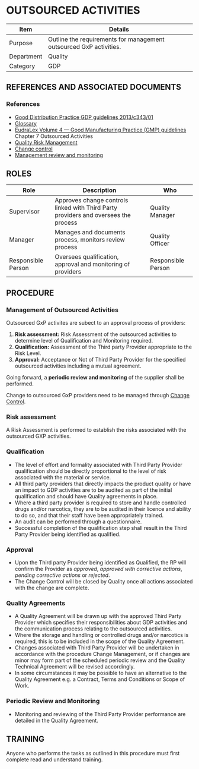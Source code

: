 # OUTSOURCED ACTIVITIES

|Item          |Details|
|--------------|-----------| 
|Purpose       |Outline the requirements for management outsourced GxP activities.|
|Department    |Quality|
|Category     |GDP|

## REFERENCES AND ASSOCIATED DOCUMENTS

### References

* [Good Distribution Practice GDP guidelines 2013/c343/01][GDP Guidelines]
* [Glossary][QEAIC]
* [EudraLex Volume 4 — Good Manufacturing Practice (GMP) guidelines][GMP Guidelines] Chapter 7 Outsourced Activities
* [Quality Risk Management][LBHIY]
* [Change control][UYNEF]
* [Management review and monitoring][OZCFN]

## ROLES

Role     |   Description    |   Who
------   |   --------       |  ----
Supervisor |  Approves change controls linked with Third Party providers and oversees the process | Quality Manager
Manager  |  Manages and documents process, monitors review process | Quality Officer
Responsible Person | Oversees qualification, approval and monitoring of providers   | Responsible Person

## PROCEDURE

### Management of Outsourced Activities

Outsourced GxP activites are subect to an approval process of providers:

1. **Risk assessment:** Risk Assessment of the outsourced activities to determine level of Qualification and Monitoring required.
2. **Qualification:** Assessment of the Third party Provider appropriate to the Risk Level.
3. **Approval:** Acceptance or Not of Third Party Provider for the specified outsourced activities including a mutual agreement.

Going forward, a **periodic review and monitoring** of the supplier shall be performed.

Change to outsourced GxP providers need to be managed through [Change Control][UYNEF].

### Risk assessment

A Risk Assessment is performed to establish the risks associated with the outsourced GXP activities.

### Qualification

* The level of effort and formality associated with Third Party Provider qualification should be directly proportional to the level of risk associated with the material or service.
* All third party providers that directly impacts the product quality or have an impact to GDP activities are to be audited as part of the initial qualification and should have Quality agreements in place. 
* Where a third party provider is required to store and handle controlled drugs and/or narcotics, they are to be audited in their licence and ability to do so, and that their staff have been appropriately trained.
* An audit can be performed through a questionnaire.
* Successful completion of the qualification step shall result in the Third Party Provider being identified as qualified.

### Approval

* Upon the Third party Provider being identified as Qualified, the RP will confirm the Provider as *approved*, *approved with corrective actions*, *pending corrective actions* or *rejected*. 
* The Change Control will be closed by Quality once all actions associated with the change are complete.

### Quality Agreements

* A Quality Agreement will be drawn up with the approved Third Party Provider which specifies their responsibilities about GDP activities and the communication process relating to the outsourced activities. 
* Where the storage and handling or controlled drugs and/or narcotics is required, this is to be included in the scope of the Quality Agreement.
* Changes associated with Third Party Provider will be undertaken in accordance with the procedure Change Management, or if changes are minor may form part of the scheduled periodic review and the Quality Technical Agreement will be revised accordingly.
* In some circumstances it may be possible to have an alternative to the Quality Agreement e.g. a Contract, Terms and Conditions or Scope of Work.

### Periodic Review and Monitoring

* Monitoring and reviewing of the Third Party Provider performance are detailed in the Quality Agreement.

## TRAINING 

Anyone who performs the tasks as outlined in this procedure must first complete read and understand training.


[GMP Guidelines]: https://ec.europa.eu/health/documents/eudralex/vol-4_en]
[GDP Guidelines]: https://eur-lex.europa.eu/LexUriServ/LexUriServ.do?uri=OJ:C:2013:343:0001:0014:EN:PDF
[GVP Guidelines]: https://www.ema.europa.eu/en/documents/regulatory-procedural-guideline/guideline-good-pharmacovigilance-practices-gvp-module-vi-collection-management-submission-reports_en.pdf
[Directive 2010/84/EU]: https://ec.europa.eu/health/sites/health/files/files/eudralex/vol-1/dir_2010_84/dir_2010_84_en.pdf
[Regulation EU No 1235/2010]: https://eur-lex.europa.eu/legal-content/EN/TXT/?uri=CELEX:32010R1235
[AMXWS]: /procedures/Procedure_GDP_AMXWS_Management_of_Standard_Operating_Procedures.md
[XIDEX]: /procedures/Procedure_GDP_XIDEX_Responsible_Person.md
[BWRPX]: /procedures/Procedure_GDP_BWRPX_Documentation_Control.md
[XCEUG]: /procedures/Procedure_GDP_XCEUG_Deviations.md
[UYNEF]: /procedures/Procedure_GDP_UYNEF_Change_Control.md
[OZCFN]: /procedures/Procedure_GDP_OZCFN_Management_Review_And_Monitoring.md
[LBHIY]: /procedures/Procedure_GDP_LBHIY_Quality_Risk_Management.md
[ZWJPR]: /procedures/Procedure_GDP_ZWJPR_Training.md
[VQICE]: /procedures/Procedure_GDP_VQICE_Receipt_Of_Medicinal_Products.md
[AGTXC]: /procedures/Procedure_GDP_AGTXC_Establishing_The_Authority_Of_Suppliers_To_Supply_Medicinal_Products.md
[ZIWKI]: /procedures/Procedure_GDP_ZIWKI_Customer_Complaints.md
[VOZWP]: /procedures/Procedure_GDP_VOZWP_Recall_Procedure.md
[HBQIN]: /procedures/Procedure_GDP_HBQIN_Outsourced_Activities.md
[GMQHI]: /procedures/Procedure_GDP_GMQHI_Self_Inspections.md
[VTOMR]: /procedures/Procedure_GDP_VTOMR_Falsified_Medicinal_Products.md
[BMAXZ]: /procedures/Procedure_GDP_BMAXZ_Medicinal_Product_Returns.md
[YUISV]: /procedures/Procedure_GDP_YUISV_CAPA.md
[QEAIC]: /procedures/Document_QEAIC_Glossary.md
[GGNHM]: /procedures/Procedure_GDP_GGNHM_Reporting_of_Adverse_Events.md
[AGDXV]: /procedures/Procedure_GDP_AGDXV_Serialisation.md

